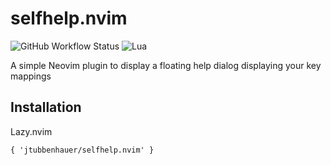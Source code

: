 # selfhelp.nvim

![GitHub Workflow Status](https://img.shields.io/github/actions/workflow/status/ellisonleao/nvim-plugin-template/lint-test.yml?branch=main&style=for-the-badge)
![Lua](https://img.shields.io/badge/Made%20with%20Lua-blueviolet.svg?style=for-the-badge&logo=lua)

A simple Neovim plugin to display a floating help dialog displaying your key mappings

## Installation

Lazy.nvim
```
{ 'jtubbenhauer/selfhelp.nvim' }
```
